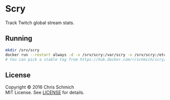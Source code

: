# Scry

Track Twitch global stream stats.

## Running

```bash
mkdir /srv/scry
docker run --restart always -d -v /srv/scry:/var/scry -v /srv/scry:/etc/scry schmich/scry:latest
# You can pick a stable tag from https://hub.docker.com/r/schmich/scry/tags
```

## License

Copyright &copy; 2016 Chris Schmich  
MIT License. See [LICENSE](LICENSE) for details.
